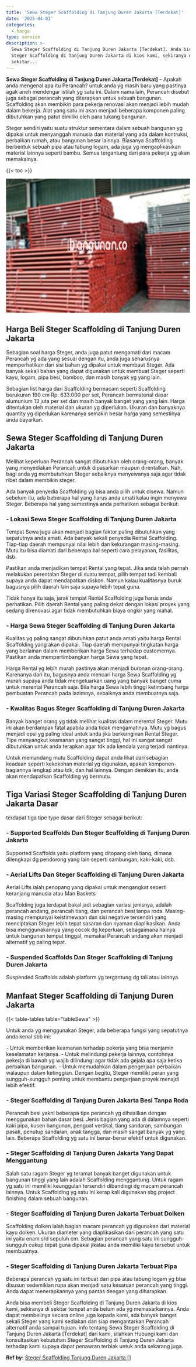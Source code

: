 ```yaml
---
title: 'Sewa Steger Scaffolding di Tanjung Duren Jakarta [Terdekat]'
date: '2025-04-01'
categories:
  - harga
type: service
description: >-
  Sewa Steger Scaffolding di Tanjung Duren Jakarta [Terdekat]. Anda bisa membeli
  Steger Scaffolding di Tanjung Duren Jakarta di kios kami, sekiranya di
  sekitar...
---
```


**Sewa Steger Scaffolding di Tanjung Duren Jakarta \[Terdekat\]** – Apakah anda mengenal apa itu Perancah? untuk anda yg masih baru yang pastinya agak aneh mendengar istilah yg satu ini. Dalam nama lain, Perancah disebut juga sebagai perancah yang diterapkan untuk sebuah bangunan. Scaffolding akan membikin para pekerja renovasi akan menjadi lebih mudah dalam bekerja. Alat yang satu ini akan menjadi beberapa komponen paling dibutuhkan yang patut dimiliki oleh para tukang bangunan.

Steger sendiri yaitu suatu struktur sementara dalam sebuah bangunan yg dipakai untuk menyanggah manusia dan material yang ada dalam kontruksi, perbaikan rumah, atau bangunan besar lainnya. Biasanya Scaffolding berbentuk sebuah pipa atau tabung logam, ada juga yg mengaplikasikan material lainnya seperti bambu. Semua tergantung dari para pekerja yg akan memakainya.

{{< toc >}}

![Sewa Steger Scaffolding di Tanjung Duren Jakarta [Terdekat]](/images/sewa-scaffolding-steger-02.png)

## Harga Beli Steger Scaffolding di Tanjung Duren Jakarta

Sebagian soal harga Steger, anda juga patut mengamati dari macam Perancah yg ada yang sesuai dengan itu, anda juga seharusnya memperhatikan dari sisi bahan yg dipakai untuk membaut Steger. Ada banyak sekali bahan yang dapat digunakan untuk membuat Steger seperti kayu, logam, pipa besi, bamboo, dan masih banyak yg yang lain.

Sebagian list harga dari Scaffolding bermacam seperti Scaffolding berukuran 190 cm Rp. 633.000 per set, Perancah bermaterial dasar alumunium 13 juta per set dan masih banyak banget yang yang lain. Harga ditentukan oleh material dan ukuran yg diperlukan. Ukuran dan banyaknya quantity yg diperlukan karenanya semakin besar harga yang semestinya anda bayarkan.

## Sewa Steger Scaffolding di Tanjung Duren Jakarta

Melihat keperluan Perancah sangat dibutuhkan oleh orang-orang, banyak yang menyediakan Perancah untuk dipasarkan maupun direntalkan. Nah, bagi anda yg membutuhkan Steger sebaiknya menyewanya saja agar tidak ribet dalam membikin steger.

Ada banyak penyedia Scaffolding yg bisa anda pilih untuk disewa. Namun sebelum itu, ada beberapa hal yang harus anda amati kalau ingin menyewa Steger. Beberapa hal yang semestinya anda perhatikan sebagai berikut:

### \- Lokasi Sewa Steger Scaffolding di Tanjung Duren Jakarta

Tempat Sewa juga akan menjadi bagian faktor paling dibutuhkan yang sepatutnya anda amati. Ada banyak sekali penyedia Rental Scaffolding. Tiap-tiap daerah mempunyai nilai lebih dan kekurangan masing-masing. Mutu itu bisa diamati dari beberapa hal seperti cara pelayanan, fasilitas, dsb.

Pastikan anda menjadikan tempat Rental yang tepat. Jika anda telah pernah melakukan perentalan Steger di suatu tempat, pilih tempat tadi kembali supaya anda dapat mendapatkan diskon. Namun kalau kualitasnya buruk bagusnya pilih daerah lain saja supaya lebih tepat guna.

Tidak hanya itu saja, jarak tempat Rental Scaffolding juga harus anda perhatikan. Pilih daerah Rental yang paling dekat dengan lokasi proyek yang sedang direnovasi agar tidak membutuhkan biaya ongkir yang mahal.

### \- Harga Sewa Steger Scaffolding di Tanjung Duren Jakarta

Kualitas yg paling sangat dibutuhkan patut anda amati yaitu harga Rental Scaffolding yang akan dipakai. Tiap daerah mempunyai tingkatan harga yang berlainan dalam memberikan harga Sewa terhadap customernya. Pastikan anda mempertimbangkan harga Sewa yang tepat.

Harga Rental yg lebih murah pastinya akan menjadi buronan orang-orang. Karenanya dari itu, bagusnya anda mencari harga Sewa Scaffolding yg murah supaya anda tidak mengeluarkan uang yang banyak banget cuma untuk merental Perancah saja. Bila harga Sewa lebih tinggi ketimbang harga pembuatan Perancah pada lazimnya, sebaiknya anda membuatnya saja.

### \- Kwalitas Bagus Steger Scaffolding di Tanjung Duren Jakarta

Banyak banget orang yg tidak melihat kualitas dalam merental Steger. Mutu ini akan berdampak fatal apabila anda tidak mengamatinya. Mutu yg bagus menjadi opsi yg paling ideal untuk anda jika berkeinginan Rental Steger. Tipe menyangkut keamanan yang sangat tinggi, hal ini sangat sangat dibutuhkan untuk anda terapkan agar tdk ada kendala yang terjadi nantinya.

Untuk memandang mutu Scaffolding dapat anda lihat dari sebagian keadaan seperti kekokohan material yg digunakan, apakah komponen-bagiannya lengkap atau tdk, dan hal lainnya. Dengan demikian itu, anda akan mendapatkan Scaffolding yg bermutu.

## Tiga Variasi Steger Scaffolding di Tanjung Duren Jakarta Dasar

terdapat tiga tipe type dasar dari Steger sebagai berikut:

### \- Supported Scaffolds Dan Steger Scaffolding di Tanjung Duren Jakarta

Supported Scaffolds yaitu platform yang ditopang oleh tiang, dimana dilengkapi dg pendorong yang lain seperti sambungan, kaki-kaki, dsb.

### \- Aerial Lifts Dan Steger Scaffolding di Tanjung Duren Jakarta

Aerial Lifts ialah penopang yang dipakai untuk mengangkat seperti keranjang manusia atau Man Baskets

Scaffolding juga terdapat bakal jadi sebagian variasi jenisnya, adalah perancah andang, perancah tiang, dan perancah besi tanpa roda. Masing-masing mempunyai keistimewaan dan sisi negative tersendiri yang menciptakan Steger lebih tepat sasaran dan nyaman diaplikasikan. Anda bisa menggunakannya yang cocok dg keperluan, sebagaimana halnya untuk bangunan tempat tinggal, memakai Perancah andang akan menjadi alternatif yg paling tepat.

### \- Suspended Scaffolds Dan Steger Scaffolding di Tanjung Duren Jakarta

Suspended Scaffolds adalah platform yg tergantung dg tali atau lainnya.

## Manfaat Steger Scaffolding di Tanjung Duren Jakarta

{{< table-tables table="tableSewa" >}}

Untuk anda yg menggunakan Steger, ada beberapa fungsi yang sepatutnya anda kenal sbb ini:

\- Untuk memberikan keamanan terhadap pekerja yang bisa menjamin keselamatan kerjanya. - Untuk melindungi pekerja lainnya, contohnya pekerja di bawah yg wajib dilindungi agar tidak ada gejala apa saja ketika perbaikan bangunan. - Untuk memudahkan dalam pengerjaan perbaikan walaupun dalam ketinggian. Dengan begitu, Steger memiliki peran yang sungguh-sungguh penting untuk membantu pengerjaan proyek menajdi lebih efektif.

### \- Steger Scaffolding di Tanjung Duren Jakarta Besi Tanpa Roda

Perancah besi yakni beberapa tipe perancah yg dihasilkan dengan menggunakan bahan dasar besi. Jenis bagian yang ada di dalamnya seperti kaki pipa, kusen bangunan, penguat vertikal, tiang sandaran, sambungan pasak, penutup sandaran, anak tangga, dan masih sangat banyak yg yang lain. Beberapa Scaffolding yg satu ini benar-benar efektif untuk digunakan.

### \- Steger Scaffolding di Tanjung Duren Jakarta Yang Dapat Menggantung

Salah satu ragam Steger yg teramat banyak banget digunakan untuk bangunan tinggi yang lain adalah Scaffolding menggantung. Untuk ragam yg satu ini memiliki keunggulan tersendiri dibandingi dg macam perancah lainnya. Untuk Scaffolding yg satu ini kerap kali digunakan sbg project finishing dalam sebuah bangunan.

### \- Steger Scaffolding di Tanjung Duren Jakarta Terbuat Dolken

Scaffolding dolken ialah bagian macam perancah yg digunakan dari material kayu dolken. Ukuran diameter yang diaplikasikan dari perancah yang satu ini yaitu enam s/d sepuluh cm. Sebagian perancah yang satu ini sungguh-sungguh cukup tepat guna dipakai jikalau anda memiliki kayu tersebut untuk membuatnya.

### \- Steger Scaffolding di Tanjung Duren Jakarta Terbuat Pipa

Beberapa perancah yg satu ini terbuat dari pipa atau tabung logam yg bisa disusun sedemikian rupa akan menjadi satu kesatuan perancah yang tinggi. Anda dapat menerapkannya yang pantas dengan yang diharapkan.

Anda bisa membeli Steger Scaffolding di Tanjung Duren Jakarta di kios kami, sekiranya di sekitar tempat anda belum ada yg memasarkannya. Anda dapat membelinya secara online juga kepada kami, ada banyak banget sekali Steger yang kami sediakan dan siap mengantarkan Perancah alternatif anda sampai tujuan. info tentang Sewa Steger Scaffolding di Tanjung Duren Jakarta \[Terdekat\] dari kami, silahkan Hubungi kami dan konsultasikan kebutuhan Steger Scaffolding di Tanjung Duren Jakarta terhadap kami supaya dapat penawran terbiak untuk anda sekarang juga.

**Ref by:** [Steger Scaffolding Tanjung Duren Jakarta []](https://id.wikipedia.org/wiki/Steger)
